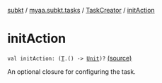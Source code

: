 [subkt](../../index.md) / [myaa.subkt.tasks](../index.md) / [TaskCreator](index.md) / [initAction](./init-action.md)

# initAction

`val initAction: (`[`T`](index.md#T)`.() -> `[`Unit`](https://kotlinlang.org/api/latest/jvm/stdlib/kotlin/-unit/index.html)`)?` [(source)](https://github.com/Myaamori/SubKt/blob/master/src/main/kotlin/myaa/subkt/tasks/tasks.kt#L237)

An optional closure for configuring the task.

